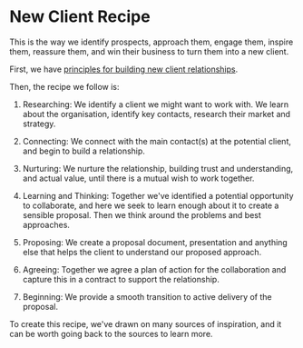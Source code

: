 # New Client Recipe

This is the way we identify prospects, approach them, engage them, inspire them, reassure them, and win their business to turn them into a new client.

First, we have [principles for building new client relationships](/new_client_recipe/principles-of-building-new-client-relationships.md).

Then, the recipe we follow is:

1. Researching: We identify a client we might want to work with. We learn about the organisation, identify key contacts, research their market and strategy.

2. Connecting: We connect with the main contact\(s\) at the potential client, and begin to build a relationship.

3. Nurturing: We nurture the relationship, building trust and understanding, and actual value, until there is a mutual wish to work together.
4. Learning and Thinking: Together we've identified a potential opportunity to collaborate, and here we seek to learn enough about it to create a sensible proposal. Then we think around the problems and best approaches.
5. Proposing: We create a proposal document, presentation and anything else that helps the client to understand our proposed approach.
6. Agreeing: Together we agree a plan of action for the collaboration and capture this in a contract to support the relationship.
7. Beginning: We provide a smooth transition to active delivery of the proposal.


To create this recipe, we've drawn on many sources of inspiration, and it can be worth going back to the sources to learn more.

